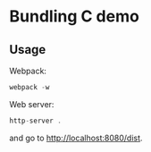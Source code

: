 # Bundling C demo

## Usage

Webpack:
```js
webpack -w
```

Web server:
```js
http-server .
```

and go to [http://localhost:8080/dist](http://localhost:8080/dist/).
